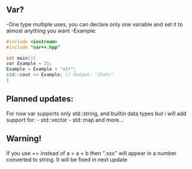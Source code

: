 ## Var?
  -One type multiple uses, you can declare only one variable and set it to almost anything you want
  -Example: 
  ```c++
  #include <iostream>
  #include "var++.hpp"
  
  int main(){
  var Example = 25;
  Example = Example + "str";
  std::cout << Example; // Output: "25str" 
  }
  
  ```
## Planned updates:
  For now var supports only std::string, and builtin data types but i will add support for:
    - std::vector
    - std::map
    and more...
## Warning!
  If you use += instead of a = a + b then ".xxx" will appear in a number converted to string. 
  It will be fixed in next update
